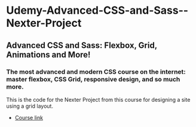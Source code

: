 # Udemy-Advanced-CSS-and-Sass--Nexter-Project

## Advanced CSS and Sass: Flexbox, Grid, Animations and More!

### The most advanced and modern CSS course on the internet: master flexbox, CSS Grid, responsive design, and so much more.

This is the code for the Nexter Project from this course for designing a site using a grid layout.

- [Course link](https://www.udemy.com/course/advanced-css-and-sass/)
